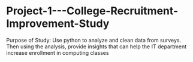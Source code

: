 # Project-1---College-Recruitment-Improvement-Study

Purpose of Study:
Use python to analyze and clean data from surveys. Then using the analysis, provide insights that can help the IT department increase enrollment in computing classes


